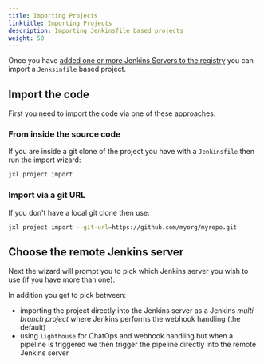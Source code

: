 ```yaml
---
title: Importing Projects
linktitle: Importing Projects
description: Importing Jenkinsfile based projects
weight: 50
---
```


Once you have [added one or more Jenkins Servers to the registry](/docs/labs/jenkins/getting-started/#adding-jenkins-servers) you can import a `Jenksinfile` based project.


## Import the code

First you need to import the code via one of these approaches: 
 
### From inside the source code

If you are inside a git clone of the project you have with a `Jenkinsfile`  then run the import wizard:

```bash 
jxl project import
``` 

### Import via a git URL 

If you don't have a local git clone then use:


```bash 
jxl project import --git-url=https://github.com/myorg/myrepo.git
```           

## Choose the remote Jenkins server 

Next the wizard will prompt you to pick which Jenkins server you wish to use (if you have more than one).

In addition you get to pick between:

* importing the project directly into the Jenkins server as a Jenkins _multi branch project_ where Jenkins performs the webhook handling (the default)
* using `lighthouse`  for ChatOps and webhook handling but when a pipeline is triggered we then trigger the pipeline directly into the remote Jenkins server
